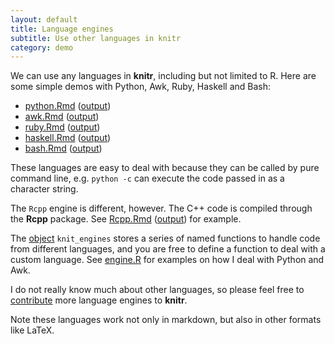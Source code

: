 ```yaml
---
layout: default
title: Language engines
subtitle: Use other languages in knitr
category: demo
---
```


We can use any languages in **knitr**, including but not limited to R. Here are some simple demos with Python, Awk, Ruby, Haskell and Bash:

- [python.Rmd](https://github.com/yihui/knitr-examples/blob/master/023-engine-python.Rmd) ([output](https://github.com/yihui/knitr-examples/blob/master/023-engine-python.md))
- [awk.Rmd](https://github.com/yihui/knitr-examples/blob/master/024-engine-awk.Rmd) ([output](https://github.com/yihui/knitr-examples/blob/master/024-engine-awk.md))
- [ruby.Rmd](https://github.com/yihui/knitr-examples/blob/master/025-engine-ruby.Rmd) ([output](https://github.com/yihui/knitr-examples/blob/master/025-engine-ruby.md))
- [haskell.Rmd](https://github.com/yihui/knitr-examples/blob/master/026-engine-haskell.Rmd) ([output](https://github.com/yihui/knitr-examples/blob/master/026-engine-haskell.md))
- [bash.Rmd](https://github.com/yihui/knitr-examples/blob/master/027-engine-bash.Rmd) ([output](https://github.com/yihui/knitr-examples/blob/master/027-engine-bash.md))

These languages are easy to deal with because they can be called by pure command line, e.g. `python -c` can execute the code passed in as a character string.

The `Rcpp` engine is different, however. The C++ code is compiled through the **Rcpp** package. See [Rcpp.Rmd](https://github.com/yihui/knitr-examples/blob/master/029-engine-Rcpp.Rmd) ([output](https://github.com/yihui/knitr-examples/blob/master/029-engine-Rcpp.md)) for example.

The [object](/knitr/objects) `knit_engines` stores a series of named functions to handle code from different languages, and you are free to define a function to deal with a custom language. See [engine.R](https://github.com/yihui/knitr/blob/master/R/engine.R) for examples on how I deal with Python and Awk.

I do not really know much about other languages, so please feel free to [contribute](https://github.com/yihui/knitr/fork_select) more language engines to **knitr**.

Note these languages work not only in markdown, but also in other formats like LaTeX.
